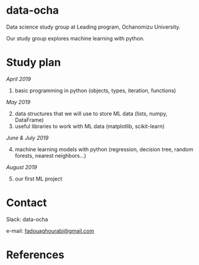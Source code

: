 # data-ocha
Data science study group at Leading program, Ochanomizu University.

Our study group explores machine learning with python. 

# Study plan

*April 2019*

1) basic programming in python (objects, types, iteration, functions)

*May 2019*

2) data structures that we will use to store ML data (lists, numpy, DataFrame)
3) useful libraries to work with ML data (matplotlib, scikit-learn)

*June & July 2019*

4) machine learning models with python (regression, decision tree, random forests, nearest neighbors...)

*August 2019*

5) our first ML project

# Contact

Slack: data-ocha

e-mail: fadouaghourabi@gmail.com

# References

